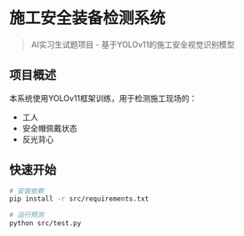 # 施工安全装备检测系统

> AI实习生试题项目 - 基于YOLOv11的施工安全视觉识别模型

## 项目概述
本系统使用YOLOv11框架训练，用于检测施工现场的：
- 工人
- 安全帽佩戴状态
- 反光背心

## 快速开始
```bash
# 安装依赖
pip install -r src/requirements.txt

# 运行预测
python src/test.py